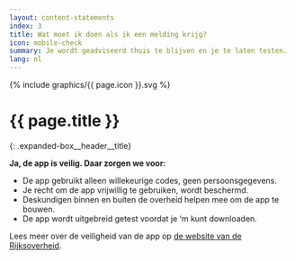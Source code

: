 ```yaml
---
layout: content-statements
index: 3
title: Wat moet ik doen als ik een melding krijg?
icon: mobile-check
summary: Je wordt geadviseerd thuis te blijven en je te laten testen.  
lang: nl
---
```


<div class="expanded-box__header__icon">
  {% include graphics/{{ page.icon }}.svg %}
</div>

# {{ page.title }}
{: .expanded-box__header__title}

**Ja, de app is veilig. Daar zorgen we voor:**

- De app gebruikt alleen willekeurige codes, geen persoonsgegevens. 
- Je recht om de app vrijwillig te gebruiken, wordt beschermd. 
- Deskundigen binnen en buiten de overheid helpen mee om de app te bouwen. 
- De app wordt uitgebreid getest voordat je ‘m kunt downloaden.

Lees meer over de veiligheid van de app op [de website van de Rijksoverheid](https://www.rijksoverheid.nl/onderwerpen/coronavirus-app/vraag-en-antwoord/hoe-zorgt-de-overheid-ervoor-dat-de-corona-app-veilig-is).

